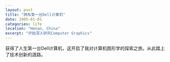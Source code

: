 ```yaml
---
layout: post
title: "拥有第一台Dell计算机"
date: 2005-01-01
categories: life
location: "Henan, China"
excerpt: "开始深入研究Computer Graphics"
---
```


获得了人生第一台Dell计算机，这开启了我对计算机图形学的探索之旅。从此踏上了技术创新的道路。 